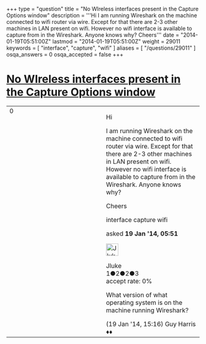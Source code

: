 +++
type = "question"
title = "No WIreless interfaces present in the Capture Options window"
description = '''Hi I am running Wireshark on the machine connected to wifi router via wire. Except for that there are 2-3 other machines in LAN present on wifi. However no wifi interface is available to capture from in the Wireshark. Anyone knows why? Cheers'''
date = "2014-01-19T05:51:00Z"
lastmod = "2014-01-19T05:51:00Z"
weight = 29011
keywords = [ "interface", "capture", "wifi" ]
aliases = [ "/questions/29011" ]
osqa_answers = 0
osqa_accepted = false
+++

<div class="headNormal">

# [No WIreless interfaces present in the Capture Options window](/questions/29011/no-wireless-interfaces-present-in-the-capture-options-window)

</div>

<div id="main-body">

<div id="askform">

<table id="question-table" style="width:100%;"><colgroup><col style="width: 50%" /><col style="width: 50%" /></colgroup><tbody><tr class="odd"><td style="width: 30px; vertical-align: top"><div class="vote-buttons"><div id="post-29011-score" class="post-score" title="current number of votes">0</div><div id="favorite-count" class="favorite-count"></div></div></td><td><div id="item-right"><div class="question-body"><p>Hi</p><p>I am running Wireshark on the machine connected to wifi router via wire. Except for that there are 2-3 other machines in LAN present on wifi. However no wifi interface is available to capture from in the Wireshark. Anyone knows why?</p><p>Cheers</p></div><div id="question-tags" class="tags-container tags">interface capture wifi</div><div id="question-controls" class="post-controls"></div><div class="post-update-info-container"><div class="post-update-info post-update-info-user"><p>asked <strong>19 Jan '14, 05:51</strong></p><img src="https://secure.gravatar.com/avatar/96bdd65114b8617e2513202ca9c6e008?s=32&amp;d=identicon&amp;r=g" class="gravatar" width="32" height="32" alt="Jluke&#39;s gravatar image" /><p>Jluke<br />
<span class="score" title="1 reputation points">1</span><span title="2 badges"><span class="badge1">●</span><span class="badgecount">2</span></span><span title="2 badges"><span class="silver">●</span><span class="badgecount">2</span></span><span title="3 badges"><span class="bronze">●</span><span class="badgecount">3</span></span><br />
<span class="accept_rate" title="Rate of the user&#39;s accepted answers">accept rate:</span> <span title="Jluke has no accepted answers">0%</span></p></div></div><div id="comments-container-29011" class="comments-container"><span id="29018"></span><div id="comment-29018" class="comment"><div id="post-29018-score" class="comment-score"></div><div class="comment-text"><p>What version of what operating system is on the machine running Wireshark?</p></div><div id="comment-29018-info" class="comment-info"><span class="comment-age">(19 Jan '14, 15:16)</span> Guy Harris ♦♦</div></div></div><div id="comment-tools-29011" class="comment-tools"></div><div class="clear"></div><div id="comment-29011-form-container" class="comment-form-container"></div><div class="clear"></div></div></td></tr></tbody></table>

</div>

</div>

